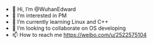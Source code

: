 - 👋 Hi, I’m @WuhanEdward
- 👀 I’m interested in PM
- 🌱 I’m currently learning Linux and C++
- 💞️ I’m looking to collaborate on OS developing
- 📫 How to reach me https://weibo.com/u/2522575104

<!---
WuhanEdward/WuhanEdward is a ✨ special ✨ repository because its `README.md` (this file) appears on your GitHub profile.
You can click the Preview link to take a look at your changes.
--->
